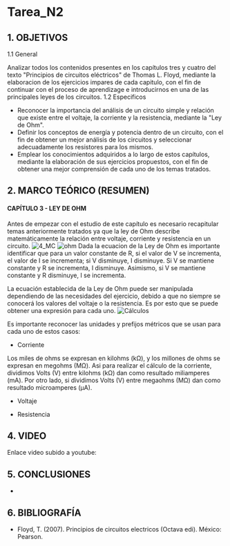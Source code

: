 # Tarea_N2
## 1. OBJETIVOS

   1.1 General
    
Analizar todos los contenidos presentes en los capítulos tres y cuatro del texto "Principios de circuitos eléctricos" de Thomas L. Floyd, mediante la elaboracion de los ejercicios impares de cada capitulo, con el fin de continuar con el proceso de aprendizage e introducirnos en una de las principales leyes de los circuitos.
   1.2 Especificos

* Reconocer la importancia del análisis de un circuito simple y relación que existe entre el voltaje, la corriente y la resistencia, mediante la "Ley de Ohm".
* Definir los conceptos de energía y potencia dentro de un circuito, con el fin de obtener un mejor análisis de los circuitos y seleccionar adecuadamente los resistores para los mismos.
* Emplear los conocimientos adquiridos a lo largo de estos capítulos, mediante la elaboración de sus ejercicios propuestos, con el fin de obtener una mejor comprensión de cada uno de los temas tratados.

## 2. MARCO TEÓRICO (RESUMEN)
#### CAPÍTULO 3 - LEY DE OHM
Antes de empezar con el estudio de este capítulo es necesario recapitular temas anteriormente tratados ya que la ley de Ohm describe matemáticamente la relación entre voltaje, corriente y resistencia en un circuito. 
![4_MC](https://user-images.githubusercontent.com/93666408/140944564-f14ee70b-7987-4f70-ab31-3ba2dfa752d5.jpeg)
![ohm](https://user-images.githubusercontent.com/93681159/141723712-80a1f328-2347-4696-b0da-da0f7b48ff51.jpeg)
Dada la ecuacion de la Ley de Ohm es importante identificar que para un valor constante de R, si el valor de V se incrementa, el valor de I se incrementa; si V disminuye, I disminuye. Si V se mantiene constante y R se incrementa, I disminuye. Asimismo, si V se mantiene constante y R disminuye, I se incrementa.

La ecuación establecida de la Ley de Ohm puede ser manipulada dependiendo de las necesidades del ejercicio, debido a que no siempre se conocerá los valores del voltaje o la resistencia. Es por esto que se puede obtener una expresión para cada uno. 
![Cálculos](https://user-images.githubusercontent.com/93681159/141815108-1eb55eee-c582-4673-adf3-52b860297c11.jpeg)

Es importante reconocer las unidades y prefijos métricos que se usan para cada uno de estos casos:
* Corriente

Los miles de ohms se expresan en kilohms (kΩ), y los millones de ohms se expresan en megohms (MΩ). Asi para realizar el cálculo de la corriente, dividimos Volts (V) entre kilohms (kΩ) dan como resultado miliamperes (mA). Por otro lado, si dividimos Volts (V) entre megaohms (MΩ) dan como resultado microamperes (μA).

* Voltaje



* Resistencia
## 4. VIDEO
Enlace video subido a youtube:

## 5. CONCLUSIONES
* 
## 6. BIBLIOGRAFÍA
* Floyd, T. (2007). Principios de circuitos electricos (Octava edi). México: Pearson.
